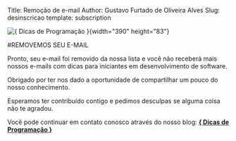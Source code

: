 Title: Remoção de e-mail
Author: Gustavo Furtado de Oliveira Alves
Slug: desinscricao
template: subscription

![{ Dicas de Programação }](/images/Logo.png){width="390" height="83"}

#REMOVEMOS SEU E-MAIL

Pronto, seu e-mail foi removido da nossa lista e você não receberá mais
nossos e-mails com dicas para iniciantes em desenvolvimento de software.

Obrigado por ter nos dado a oportunidade de compartilhar um pouco do nosso conhecimento.

Esperamos ter contribuído contigo e pedimos desculpas se alguma coisa não te agradou.

Você pode continuar em contato conosco através do nosso blog:
[**{ Dicas de Programação }**](http://dicasdeprogramacao.com.br)
